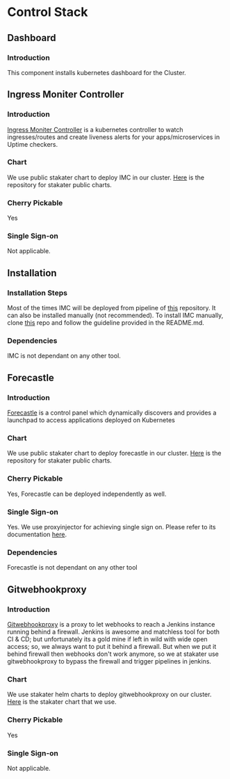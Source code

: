 # Control Stack

## Dashboard

### Introduction

This component installs kubernetes dashboard for the Cluster.

## Ingress Moniter Controller

### Introduction

[Ingress Moniter Controller](https://github.com/stakater/IngressMonitorController) is a kubernetes controller to watch ingresses/routes and create liveness alerts for your apps/microservices in Uptime checkers.

### Chart

We use public stakater chart to deploy IMC in our cluster. [Here](https://github.com/stakater/stakater-charts/tree/master/docs) is the repository for stakater public charts.

### Cherry Pickable

Yes

### Single Sign-on

Not applicable.

## Installation

### Installation Steps

Most of the times IMC will be deployed from pipeline of [this](https://github.com/stakater/StakaterInfrastructurel) repository. It can also be installed manually (not recommended). To install IMC manually, clone [this](https://github.com/stakater/IngressMonitorController) repo and follow the guideline provided in the README.md.

### Dependencies

IMC is not dependant on any other tool.

## Forecastle

### Introduction

[Forecastle](https://github.com/stakater/forecastle) is a control panel which dynamically discovers and provides a launchpad to access applications deployed on Kubernetes

### Chart

We use public stakater chart to deploy forecastle in our cluster. [Here](https://github.com/stakater/stakater-charts/tree/master/docs) is the repository for stakater public charts.

### Cherry Pickable

Yes, Forecastle can be deployed independently as well.

### Single Sign-on

Yes. We use proxyinjector for achieving single sign on. Please refer to its documentation [here](https://playbook.stakater.com/content/tools/global/proxyinjector/developer-documentation.html).

### Dependencies

Forecastle is not dependant on any other tool

## Gitwebhookproxy

### Introduction

[Gitwebhookproxy](https://github.com/stakater/GitWebhookProxy) is a proxy to let webhooks to reach a Jenkins instance running behind a firewall. Jenkins is awesome and matchless tool for both CI & CD; but unfortunately its a gold mine if left in wild with wide open access; so, we always want to put it behind a firewall. But when we put it behind firewall then webhooks don't work anymore, so we at stakater use gitwebhookproxy to bypass the firewall and trigger pipelines in jenkins.

### Chart

We use stakater helm charts to deploy gitwebhookproxy on our cluster. [Here](https://github.com/stakater/GitWebhookProxy/tree/master/deployments/kubernetes/chart/gitwebhookproxy) is the stakater chart that we use. 

### Cherry Pickable

Yes

### Single Sign-on

Not applicable.